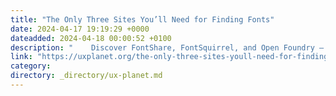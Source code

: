 ```yaml
---
title: "The Only Three Sites You’ll Need for Finding Fonts"
date: 2024-04-17 19:19:29 +0000
dateadded: 2024-04-18 00:00:52 +0100
description: "    Discover FontShare, FontSquirrel, and Open Foundry — three essential sites for free, high-quality fonts suited for any design project.  Continue reading on UX Planet »  "
link: "https://uxplanet.org/the-only-three-sites-youll-need-for-finding-fonts-eaa871662472?source=rss----819cc2aaeee0---4"
category:
directory: _directory/ux-planet.md
---
```

